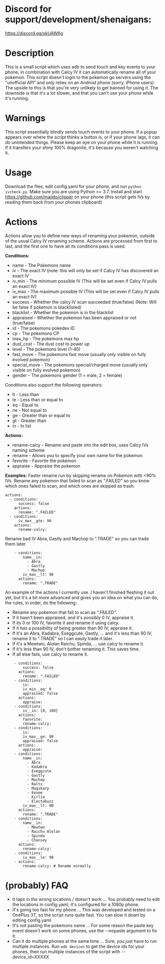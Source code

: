 # Discord for support/development/shenaigans:
https://discord.gg/skUAWKg

# Description
This is a small script which uses adb to send touch and key events to your phone, in combination with Calcy IV it can automatically rename all of your pokemon. This script doesn't login to the pokemon go servers using the "unofficial API" and only relies on an Android phone (sorry, iPhone users). The upside to this is that you're very unlikely to get banned for using it. The downside is that it's a lot slower, and that you can't use your phone while it's running.

# Warnings
This script essentially blindly sends touch events to your phone. If a popup appears over where the script thinks a button is, or if your phone lags, it can do unintended things. Please keep an eye on your phone while it is running. If it transfers your shiny 100% dragonite, it's because you weren't watching it.

# Usage
Download the files, edit config.yaml for your phone, and run `python ivcheck.py`. Make sure you are using Python >= 3.7. Install and start https://github.com/majido/clipper on your phone (this script gets IVs by reading them back from your phones clipboard)

# Actions
Actions allow you to define new ways of renaming your pokemon, outside of the usual Calcy IV renaming scheme. Actions are processed from first to last, and the first one to have all its conditions pass is used.

**Conditions:**
- name - The Pokemons name
- iv - The exact IV (note: this will only be set if Calcy IV has discovered an exact IV
- iv_min - The minimum possible IV (This will be set even if Calcy IV pulls an exact IV)
- iv_max - The maximum possible IV (This will be set even if Calcy IV pulls an exact IV)
- success - Whether the calcy IV scan succeeded (true/false) (Note: Will be false if pokemon is blacklisted)
- blacklist - Whether the pokemon is in the blacklist
- appraised - Whether the pokemon has been appraised or not (true/false)
- id - The pokemons pokedex ID
- cp - The pokemons CP
- max_hp - The pokemons max hp
- dust_cost - The dust cost to power up
- level - The pokemons level (1-40)
- fast_move - The pokemons fast move (usually only visible on fully evolved pokemon)
- special_move - The pokemons special/charged move (usually only visible on fully evolved pokemon)
- gender - The pokemons gender (1 = male, 2 = female)

Conditions also support the following operators:
- lt - Less than
- le - Less than or equal to
- eq - Equal to
- ne - Not equal to
- ge - Greater than or equal to
- gt - Greater than
- in - In list

**Actions:**
- rename-calcy - Rename and paste into the edit box, uses Calcy IVs naming scheme
- rename - Allows you to specify your own name for the pokemon
- favorite - Favorite the pokemon
- appraise - Appraise the pokemon

**Examples:**
Faster rename run by skipping rename on Pokemon with <90% IVs. Rename any pokemon that failed to scan as ".FAILED" so you know which ones failed to scan, and which ones are skipped as trash.

```
actions:
  - conditions:
      success: false
    actions:
      rename: ".FAILED"
  - conditions:
      iv_max__gte: 90
    actions:
      rename-calcy:
```

Rename bad IV Abra, Gastly and Machop to ".TRADE" so you can trade them later.
```
    - conditions:
        name__in:
          - Abra
          - Gastly
          - Machop
        iv_max__lt: 90
      actions:
        rename: ".TRADE"
```

An example of the actions I currently use. I haven't finished fleshing it out yet, but it's a bit more advanced and gives you an idea on what you can do, the rules, in order, do the following:

- Rename any pokemon that fail to scan as ".FAILED".
- If it hasn't been appraised, and it's possibly 0 IV, appraise it.
- If its 0 or 100 IV, favorite it and rename it using calcy.
- If it has a possibility of being greater than 90 IV, appraise it.
- If it's an Abra, Kadabra, Exeggcute, Gastly, ... and it's less than 90 IV, rename it to ".TRADE" so I can easily trade it later.
- If it's a Mewtwo, Alolan Raichu, Spinda, ... use calcy to rename it.
- If it's less than 90 IV, don't bother renaming it. This saves time.
- If all else fails, use calcy to rename it.

```actions:
    - conditions:
        success: false
      actions:
        rename: ".FAILED"
    - conditions:
        iv:
        iv_min__eq: 0
        appraised: false
      actions:
        appraise:
    - conditions:
        iv__in: [0, 100]
      actions:
        favorite:
        rename-calcy:
    - conditions:
        iv:
        iv_max__ge: 90
        appraised: false
      actions:
        appraise:
    - conditions:
        name__in:
          - Abra
          - Kadabra
          - Exeggcute
          - Gastly
          - Machop
          - Ralts
          - Magikarp
          - Eevee
          - Kirlia
          - Electabuzz
        iv_max__lt: 90
      actions:
        rename: ".TRADE"
    - conditions:
        name__in:
          - Mewtwo
          - Raichu Alolan
          - Spinda
          - Chansey
      actions:
        rename-calcy:
    - conditions:
        iv_max__le: 90
    - actions:
        rename-calcy: # Rename normally
```



# (probably) FAQ
* It taps in the wrong locations / doesn't work
... You probably need to edit the locations in config.yaml, it's configured for a 1080p phone.
* It's going too fast for my phone
... This was developed and tested on a OnePlus 3T, so the script runs quite fast. You can slow it down by editing config.yaml
* It's not pasting the pokemons name
... For some reason the paste key event doesn't work on some phones, use the --nopaste argument to fix it.
* Can it do multiple phones at the same time
... Sure, you just have to run multiple instances. Run `adb devices` to get the device ids for your phones, then run multiple instances of the script with --device_id=XXXXX